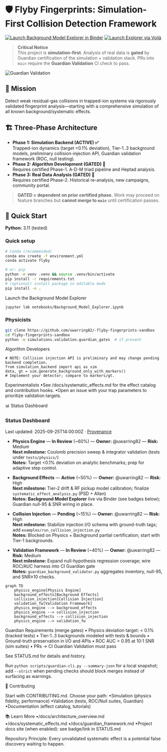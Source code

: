 # 🛡️ Flyby Fingerprints: Simulation-First Collision Detection Framework

[![Launch Background Model Explorer in Binder](https://mybinder.org/badge_logo.svg)](https://mybinder.org/v2/gh/uwarring82/-flyby-fingerprints-sandbox/HEAD?labpath=notebooks%2FBackground_Model_Explorer.ipynb)
[![Launch Explorer via Voilà](https://img.shields.io/badge/Voilà-launch-blue.svg)](https://mybinder.org/v2/gh/uwarring82/-flyby-fingerprints-sandbox/HEAD?urlpath=voila/render/notebooks/Background_Model_Explorer_APP.ipynb)

> **Critical Notice**  
> This project is **simulation-first**. Analysis of real data is **gated** by Guardian certification of the simulation + validation stack. PRs into `main` require the **Guardian Validation** CI check to pass.

![Guardian Validation](https://github.com/uwarring82/-flyby-fingerprints-sandbox/actions/workflows/guardian-validation.yml/badge.svg)

## 🎯 Mission
Detect weak residual-gas collisions in trapped-ion systems via rigorously validated fingerprint analysis—starting with a comprehensive simulation of all known background/systematic effects.

## 🏗️ Three-Phase Architecture

- **Phase 1: Simulation Backend (ACTIVE) ✅**  
  Trapped-ion dynamics (target <0.1% deviation), Tier-1..3 background models, preliminary collision-injection API, Guardian validation framework (ROC, null testing).
- **Phase 2: Algorithm Development (GATED) 🔗**  
  Requires certified Phase-1. A-D-M triad pipeline and Heptad analysis.
- **Phase 3: Real Data Analysis (GATED) 🔗**  
  Requires certified Phase-2. Historical re-analysis, new campaigns, community portal.

> **GATED = dependent on prior certified phase.** Work may proceed on feature branches but **cannot merge to `main`** until certification passes.

## 🚀 Quick Start

**Python:** 3.11 (tested)

### Quick setup
```bash
# Conda (recommended)
conda env create -f environment.yml
conda activate flyby

# or: pip
python -m venv .venv && source .venv/bin/activate
pip install -r requirements.txt
# (optional) install package in editable mode
pip install -e .
```

Launch the Background Model Explorer

```bash
jupyter lab notebooks/Background_Model_Explorer.ipynb
```

### Physicists
```bash
git clone https://github.com/uwarring82/-flyby-fingerprints-sandbox
cd flyby-fingerprints-sandbox
python -m simulations.validation.guardian_gates  # if present
```

Algorithm Developers

```
# NOTE: Collision injection API is preliminary and may change pending backend completion.
from simulation_backend import api as sim
data, gt = sim.generate_background_only_with_markers()
# Implement your detector; compare to markers/gt.
```

Experimentalists
•See /docs/systematic_effects.md for the effect catalog and contribution hooks.
•Open an issue with your trap parameters to prioritize validation targets.

📊 Status Dashboard

### Status Dashboard

Last updated: 2025-09-25T14:00:00Z · [Provenance](./STATUS.md)

- **Physics Engine** — **In Review** (~60%) — **Owner:** @uwarring82 — **Risk:** Medium<br>
  **Next milestone:** Coulomb precision sweep & integrator validation (tests under `tests/physics/`)<br>
  **Notes:** Target <0.1% deviation on analytic benchmarks; prep for adaptive step control.

- **Background Effects** — **Active** (~50%) — **Owner:** @uwarring82 — **Risk:** High<br>
  **Next milestone:** Tier-2 drift & RF pickup model calibration; finalize `systematic_effect_analysis.py` (PSD + Allan)<br>
  **Notes:** **Background Model Explorer** live via Binder (see badges below); Guardian null-95 & SNR wiring in place.

- **Collision Injection** — **Pending** (~15%) — **Owner:** @uwarring82 — **Risk:** High<br>
  **Next milestone:** Stabilize injection I/O schema with ground-truth tags; add `examples/run_collision_injection.py`<br>
  **Notes:** Blocked on Physics + Background partial certification; start with Tier-1 backgrounds.

- **Validation Framework** — **In Review** (~40%) — **Owner:** @uwarring82 — **Risk:** Medium<br>
  **Next milestone:** Expand null-hypothesis regression coverage; wire ROC/AUC harness into CI Guardian gate<br>
  **Notes:** `guardian_background_validator.py` aggregates inventory, null-95, and SNR≥10 checks.

```mermaid
graph TD
    physics_engine[Physics Engine]
    background_effects[Background Effects]
    collision_injection[Collision Injection]
    validation_fw[Validation Framework]
    physics_engine --> background_effects
    physics_engine --> collision_injection
    background_effects --> collision_injection
    physics_engine --> validation_fw
```

Guardian Requirements (merge gates)
• Physics deviation target: < 0.1% (tracked tests)
• Tier-1..3 backgrounds modeled with tests & bounds
• Ground-truth preservation in I/O and APIs
• ROC AUC > 0.95 at 10:1 SNR (sim suites)
• PRs → CI Guardian Validation must pass

See STATUS.md for details and history.

Run `python scripts/guardian-cli.py --summary-json` for a local snapshot; add
`--strict` when pending checks should block merges instead of surfacing as
warnings.

🤝 Contributing

Start with CONTRIBUTING.md. Choose your path:
•Simulation (physics fidelity, performance)
•Validation (tests, ROC/Null suites, Guardian)
•Documentation (effect catalog, tutorials)

📚 Learn More
•/docs/architecture_overview.md
•/docs/systematic_effects.md
•/docs/guardian_framework.md
•Project docs site (when enabled): see badge/link in STATUS.md

Repository Principle:
Every unvalidated systematic effect is a potential false discovery waiting to happen.
